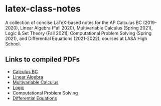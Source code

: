 # latex-class-notes

A collection of concise LaTeX-based notes for the AP Calculus BC (2019-2020), Linear Algebra (Fall 2020), Multivariable Calculus (Spring 2021), Logic & Set Theory (Fall 2021), Computational Problem Solving (Spring 2021), and Differential Equations (2021-2022), courses at LASA High School.

## Links to compiled PDFs

- [Calculus BC](calculus-bc-reference/output/calculus-notes.pdf)
- [Linear Algebra](linear-algebra-reference/output/linear-algebra.pdf)
- [Multivariable Calculus](multivariable-calculus-reference/output/multivariable-calculus-reference.pdf)
- [Logic](logic/output/logic-notes.pdf)
- Computational Problem Solving
- [Differential Equations](differential-equations/output/differential-equations.pdf)
